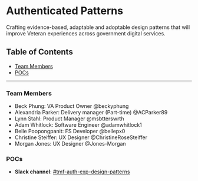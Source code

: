 # Authenticated Patterns
Crafting evidence-based, adaptable and adoptable design patterns that will improve Veteran experiences across government digital services.

## Table of Contents

- [Team Members](#team-members)
- [POCs](#pocs)
---

### Team Members
* Beck Phung: VA Product Owner @beckyphung 
* Alexandria Parker: Delivery manager (Part-time) @ACParker89
* Lynn Stahl: Product Manager @msbtterswrth
* Adam Whitlock: Software Engineer @adamwhitlock1
* Belle Poopongpanit: FS Developer @bellepx0
* Christine Steiffer: UX Designer @ChristineRoseSteiffer 
* Morgan Jones: UX Designer @Jones-Morgan 

### POCs

- **Slack channel**: [#tmf-auth-exp-design-patterns](https://dsva.slack.com/archives/C07909N7U8Z)
